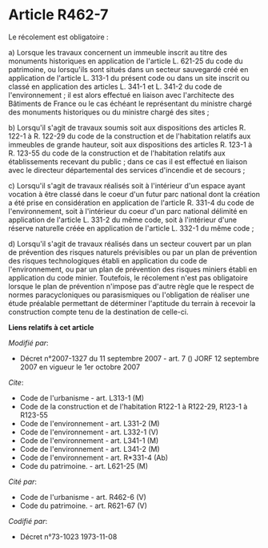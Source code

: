 # Article R462-7

Le récolement est obligatoire :

a) Lorsque les travaux concernent un immeuble inscrit au titre des monuments historiques en application de l'article L.
621-25 du code du patrimoine, ou lorsqu'ils sont situés dans un secteur sauvegardé créé en application de l'article L. 313-1
du présent code ou dans un site inscrit ou classé en application des articles L. 341-1 et L. 341-2 du code de
l'environnement ; il est alors effectué en liaison avec l'architecte des Bâtiments de France ou le cas échéant le
représentant du ministre chargé des monuments historiques ou du ministre chargé des sites ;

b) Lorsqu'il s'agit de travaux soumis soit aux dispositions des articles R. 122-1 à R. 122-29 du code de la construction et
de l'habitation relatifs aux immeubles de grande hauteur, soit aux dispositions des articles R. 123-1 à R. 123-55 du code de
la construction et de l'habitation relatifs aux établissements recevant du public ; dans ce cas il est effectué en liaison
avec le directeur départemental des services d'incendie et de secours ;

c) Lorsqu'il s'agit de travaux réalisés soit à l'intérieur d'un espace ayant vocation à être classé dans le coeur d'un futur
parc national dont la création a été prise en considération en application de l'article R. 331-4 du code de l'environnement,
soit à l'intérieur du coeur d'un parc national délimité en application de l'article L. 331-2 du même code, soit à l'intérieur
d'une réserve naturelle créée en application de l'article L. 332-1 du même code ;

d) Lorsqu'il s'agit de travaux réalisés dans un secteur couvert par un plan de prévention des risques naturels prévisibles ou
par un plan de prévention des risques technologiques établi en application du code de l'environnement, ou par un plan de
prévention des risques miniers établi en application du code minier. Toutefois, le récolement n'est pas obligatoire lorsque
le plan de prévention n'impose pas d'autre règle que le respect de normes paracycloniques ou parasismiques ou l'obligation de
réaliser une étude préalable permettant de déterminer l'aptitude du terrain à recevoir la construction compte tenu de la
destination de celle-ci.

**Liens relatifs à cet article**

_Modifié par_:

  - Décret n°2007-1327 du 11 septembre 2007 - art. 7 () JORF 12 septembre 2007 en vigueur le 1er octobre 2007

_Cite_:

  - Code de l'urbanisme - art. L313-1 (M)
  - Code de la construction et de l'habitation R122-1 à R122-29, R123-1 à R123-55
  - Code de l'environnement - art. L331-2 (M)
  - Code de l'environnement - art. L332-1 (V)
  - Code de l'environnement - art. L341-1 (M)
  - Code de l'environnement - art. L341-2 (M)
  - Code de l'environnement - art. R*331-4 (Ab)
  - Code du patrimoine. - art. L621-25 (M)

_Cité par_:

  - Code de l'urbanisme - art. R462-6 (V)
  - Code du patrimoine. - art. R621-67 (V)

_Codifié par_:

  - Décret n°73-1023 1973-11-08
